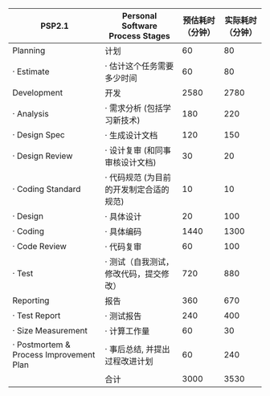 | PSP2.1                                  | Personal Software Process Stages        | 预估耗时（分钟） | 实际耗时（分钟） |
| --------------------------------------- | --------------------------------------- | ---------------- | ---------------- |
| Planning                                | 计划                                    | 60               | 80               |
| · Estimate                              | · 估计这个任务需要多少时间              | 60               | 80               |
| Development                             | 开发                                    | 2580             | 2780             |
| · Analysis                              | · 需求分析 (包括学习新技术)             | 180              | 220              |
| · Design Spec                           | · 生成设计文档                          | 120              | 150              |
| · Design Review                         | · 设计复审 (和同事审核设计文档)         | 30               | 20               |
| · Coding Standard                       | · 代码规范 (为目前的开发制定合适的规范) | 10               | 10               |
| · Design                                | · 具体设计                              | 20               | 100              |
| · Coding                                | · 具体编码                              | 1440             | 1300             |
| · Code Review                           | · 代码复审                              | 60               | 100              |
| · Test                                  | · 测试（自我测试，修改代码，提交修改）  | 720              | 880              |
| Reporting                               | 报告                                    | 360              | 670              |
| · Test Report                           | · 测试报告                              | 240              | 400              |
| · Size Measurement                      | · 计算工作量                            | 60               | 30               |
| · Postmortem & Process Improvement Plan | · 事后总结, 并提出过程改进计划          | 60               | 240              |
|                                         | 合计                                    | 3000             | 3530             |

